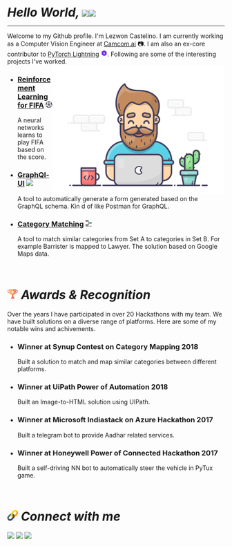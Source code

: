 <!-- Greeting -->
<h1 style="border: None; margin: 0; font-weight: 700; "> <i> Hello World, </i><img src="https://media.tenor.com/images/9d8210d2094d9eea0010ca67d0cfbe62/tenor.gif"/ width="30"><img src="https://media.giphy.com/media/hvRJCLFzcasrR4ia7z/giphy.gif" width="30px">  </h1>
<hr>

<!--Introduction -->

Welcome to my Github profile. I'm Lezwon Castelino. I am currently working as a Computer Vision Engineer at [Camcom.ai](http://camcom.ai/) :camera:. I am also an ex-core contributor to [PyTorch Lightning](https://www.pytorchlightning.ai/) <img src="S9okWqQ9_400x400.png" width="15">. Following are some of the interesting projects I've worked.
<img align="right" alt="GIF" src="dev.gif" width="400" style="margin:0; padding:0;"/>

* ### [**Reinforcement Learning for FIFA**](https://github.com/lezwon/DeepGamingAI_FIFARL) <img src="soccer-ball.png" width=15>
     A neural networks learns to play FIFA based on the score.

* ### [**GraphQl-UI**](https://github.com/lezwon/GraphQl-UI) <img src="https://cdn.worldvectorlogo.com/logos/graphql-logo-2.svg" width="10"> 
    A tool to automatically generate a form generated based on the GraphQL schema. Kin d of like Postman for GraphQL.

* ### [**Category Matching**](https://github.com/lezwon/category-matching) <img src="iconfinder_football_-30_6780624.png" width="15" />
    A tool to match similar categories from Set A to categories in Set B. For example Barrister is mapped to Lawyer. The solution based on Google Maps data.

<br>

# <img src="trophy.png" width="25"/> *Awards & Recognition*
Over the years I have participated in over 20 Hackathons with my team. We have built solutions on a diverse range of platforms. Here are some of my notable wins and achivements.


* ### **Winner at Synup Contest on Category Mapping 2018**
    Built a solution to match and map similar categories between different platforms.
* ### **Winner at UiPath Power of Automation 2018**
    Built an Image-to-HTML solution using UIPath.
* ### **Winner at Microsoft Indiastack on Azure Hackathon 2017**
    Built a telegram bot to provide Aadhar related services.
* ### **Winner at Honeywell Power of Connected Hackathon 2017**
    Built a self-driving NN bot to automatically steer the vehicle in PyTux game.

<br>

# <img src="link.png" width="25"/>  *Connect with me*

<a href="https://twitter.com/Lezwon"><img src="https://img.shields.io/badge/Twitter-1DA1F2?style=for-the-badge&logo=twitter&logoColor=white"></a>
<a href="https://medium.com/@lezwoncastellino"><img src="https://img.shields.io/badge/Medium-12100E?style=for-the-badge&logo=medium&logoColor=white"></a>
<a href="https://www.linkedin.com/in/lezwon"><img src="https://img.shields.io/badge/LinkedIn-0077B5?style=for-the-badge&logo=linkedin&logoColor=white"></a>
